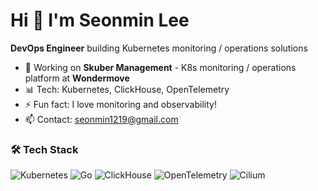 # Hi 👋 I'm Seonmin Lee

**DevOps Engineer** building Kubernetes monitoring / operations solutions

- 🔧 Working on **Skuber Management** - K8s monitoring / operations platform at **Wondermove**
- 📊 Tech: Kubernetes, ClickHouse, OpenTelemetry
- ⚡ Fun fact: I love monitoring and observability!
- 📫 Contact: seonmin1219@gmail.com

### 🛠 Tech Stack
![Kubernetes](https://img.shields.io/badge/-Kubernetes-326CE5?style=flat&logo=kubernetes&logoColor=white)
![Go](https://img.shields.io/badge/-Go-00ADD8?style=flat&logo=go&logoColor=white)
![ClickHouse](https://img.shields.io/badge/-ClickHouse-FFCC01?style=flat&logo=clickhouse&logoColor=black)
![OpenTelemetry](https://img.shields.io/badge/-OpenTelemetry-000000?style=flat&logo=opentelemetry&logoColor=white)
![Cilium](https://img.shields.io/badge/-Cilium-F8C517?style=flat&logo=cilium&logoColor=black)